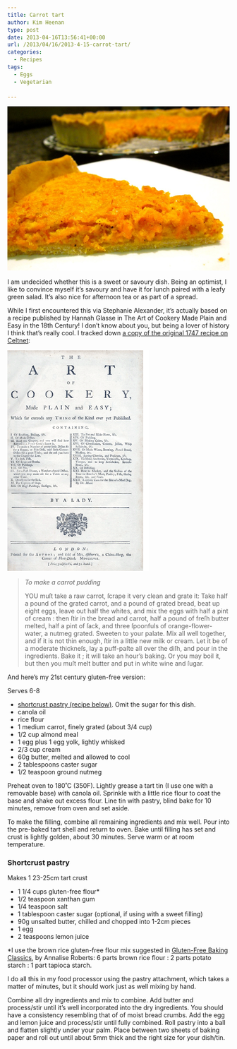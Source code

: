 ```yaml
---
title: Carrot tart
author: Kim Heenan
type: post
date: 2013-04-16T13:56:41+00:00
url: /2013/04/16/2013-4-15-carrot-tart/
categories:
  - Recipes
tags:
  - Eggs
  - Vegetarian

---
```


![](carrot-tart.jpg)

I am undecided whether this is a sweet or savoury dish. Being an optimist, I like to convince myself it’s savoury and have it for lunch paired with a leafy green salad. It’s also nice for afternoon tea or as part of a spread.

<!--more-->

While I first encountered this via Stephanie Alexander, it’s actually based on a recipe published by Hannah Glasse in The Art of Cookery Made Plain and Easy in the 18th Century! I don’t know about you, but being a lover of history I think that’s really cool. I tracked down [a copy of the original 1747 recipe on Celtnet][carrot-tart-recipe]:

![](art-of-cookery.png)

> _To make a carrot pudding_
> 
>  YOU muſt take a raw carrot, ſcrape it very clean and grate it: Take half a pound of the grated carrot, and a pound of grated bread, beat up eight eggs, leave out half the whites, and mix the eggs with half a pint of cream : then ſtir in the bread and carrot, half a pound of freſh butter melted, half a pint of ſack, and three ſpoonfuls of orange-flower-water, a nutmeg grated. Sweeten to your palate. Mix all well together, and if it is not thin enough, ſtir in a little new milk or cream. Let it be of a moderate thickneſs, lay a puff-paſte all over the diſh, and pour in the ingredients. Bake it ; it will take an hour’s baking. Or you may boil it, but then you muſt melt butter and put in white wine and ſugar.


And here’s my 21st century gluten-free version:

Serves 6-8

  * [shortcrust pastry (recipe below)][short-crust-pastry]. Omit the sugar for this dish.
  * canola oil
  * rice flour
  * 1 medium carrot, finely grated (about 3/4 cup)
  * 1/2 cup almond meal
  * 1 egg plus 1 egg yolk, lightly whisked
  * 2/3 cup cream
  * 60g butter, melted and allowed to cool
  * 2 tablespoons caster sugar
  * 1/2 teaspoon ground nutmeg

Preheat oven to 180˚C (350F). Lightly grease a tart tin (I use one with a removable base) with canola oil. Sprinkle with a little rice flour to coat the base and shake out excess flour. Line tin with pastry, blind bake for 10 minutes, remove from oven and set aside.

To make the filling, combine all remaining ingredients and mix well. Pour into the pre-baked tart shell and return to oven. Bake until filling has set and crust is lightly golden, about 30 minutes. Serve warm or at room temperature.


### <a name="shortcrustpastry"></a> Shortcrust pastry</p> 

Makes 1 23-25cm tart crust

  * 1 1/4 cups gluten-free flour*
  * 1/2 teaspoon xanthan gum
  * 1/4 teaspoon salt
  * 1 tablespoon caster sugar (optional, if using with a sweet filling)
  * 90g unsalted butter, chilled and chopped into 1-2cm pieces
  * 1 egg
  * 2 teaspoons lemon juice

*I use the brown rice gluten-free flour mix suggested in [Gluten-Free Baking Classics][gluten-free-baking-classics], by Annalise Roberts: 6 parts brown rice flour : 2 parts potato starch : 1 part tapioca starch.

I do all this in my food processor using the pastry attachment, which takes a matter of minutes, but it should work just as well mixing by hand.

Combine all dry ingredients and mix to combine. Add butter and process/stir until it’s well incorporated into the dry ingredients. You should have a consistency resembling that of of moist bread crumbs. Add the egg and lemon juice and process/stir until fully combined. Roll pastry into a ball and flatten slightly under your palm. Place between two sheets of baking paper and roll out until about 5mm thick and the right size for your dish/tin.

 [short-crust-pastry]: #shortcrustpastry
 [gluten-free-baking-classics]: http://www.amazon.com/Gluten-Free-Baking-Classics-Annalise-Roberts/dp/1572840994%3FSubscriptionId%3D0ENGV10E9K9QDNSJ5C82%26tag%3Dfredel09-20%26linkCode%3Dxm2%26camp%3D2025%26creative%3D165953%26creativeASIN%3D1572840994
 [carrot-tart-recipe]: http://www.celtnet.org.uk/recipes/glasse-lent-dinner-dishes-09.php#646